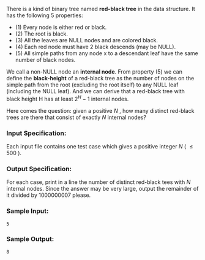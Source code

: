 <!-- Title
Red-black Tree (35)
-->
There is a kind of binary tree named **red-black tree** in the data structure.
It has the following 5 properties:

  * (1) Every node is either red or black.
  * (2) The root is black.
  * (3) All the leaves are NULL nodes and are colored black.
  * (4) Each red node must have 2 black descends (may be NULL).
  * (5) All simple paths from any node x to a descendant leaf have the same number of black nodes.

We call a non-NULL node an **internal node**. From property (5) we can define
the **black-height** of a red-black tree as the number of nodes on the simple
path from the root (excluding the root itself) to any NULL leaf (including the
NULL leaf). And we can derive that a red-black tree with black height H has at
least $2^H-1$ internal nodes.

Here comes the question: given a positive $N$ , how many distinct red-black
trees are there that consist of exactly $N$ internal nodes?

### Input Specification:

Each input file contains one test case which gives a positive integer $N$ (
$\le 500$ ).

### Output Specification:

For each case, print in a line the number of distinct red-black tees with $N$
internal nodes. Since the answer may be very large, output the remainder of it
divided by 1000000007 please.

### Sample Input:

    
    
    5
    

### Sample Output:

    
    
    8
    

